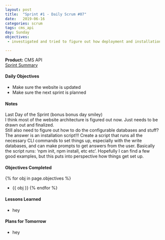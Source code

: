 ```yaml
---
layout: post
title:  "Sprint #1 - Daily Scrum #07"
date:   2019-06-16
categories: scrum
tags: cms_api
day: Sunday
objectives:
 - investigated and tried to figure out how deployment and installation for other contributers would work

---
```



<b>Product:</b> CMS API  
[Sprint Summary](/blog/projects/cms-sprint-1)

#### Daily Objectives
* Make sure the website is updated
* Make sure the next sprint is planned

#### Notes
Last Day of the Sprint (bonus bonus day smiley)  
I think most of the website architecture is figured out now.  Just needs to be drawn out and finalized.  
Still also need to figure out how to do the configurable databases and stuff?  The answer is an installation script!!! Create a script that runs all the necessary CLI commands to set things up, especially with the write databases, and can make prompts to get answers from the user.  Basically the script runs: ‘npm init, npm install, etc etc’.  Hopefully I can find a few good examples, but this puts into perspective how things get set up.



#### Objectives Completed
{% for obj in page.objectives %}
* {{ obj }}
{% endfor %}

#### Lessons Learned
* hey

#### Plans for Tomorrow
* hey